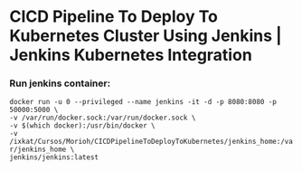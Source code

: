 # CICD Pipeline To Deploy To Kubernetes Cluster Using Jenkins | Jenkins Kubernetes Integration

### Run jenkins container:
`docker run -u 0 --privileged --name jenkins -it -d -p 8080:8080 -p 50000:5000 \`  
`-v /var/run/docker.sock:/var/run/docker.sock \`  
`-v $(which docker):/usr/bin/docker \`  
`-v /ixkat/Cursos/Morioh/CICDPipelineToDeployToKubernetes/jenkins_home:/var/jenkins_home \`  
`jenkins/jenkins:latest`

